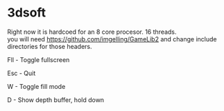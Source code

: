 # 3dsoft
 
Right now it is hardcoed for an 8 core procesor. 16 threads.  
you will need https://github.com/imgelling/GameLib2 and change include directories for those headers.

Fll - Toggle fullscreen

Esc - Quit

W - Toggle fill mode

D - Show depth buffer, hold down

